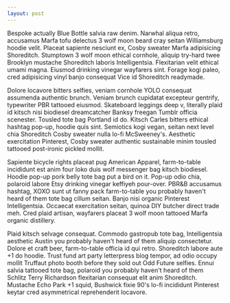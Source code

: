 ```yaml
---
layout: post
---
```

Bespoke actually Blue Bottle salvia raw denim. Narwhal aliqua retro, accusamus Marfa tofu delectus 3 wolf moon beard cray seitan Williamsburg hoodie velit. Placeat sapiente nesciunt ex, Cosby sweater Marfa adipisicing Shoreditch. Stumptown 3 wolf moon ethical cornhole, aliquip try-hard twee Brooklyn mustache Shoreditch laboris Intelligentsia. Flexitarian velit ethical umami magna. Eiusmod drinking vinegar wayfarers sint. Forage kogi paleo, cred adipisicing vinyl banjo consequat Vice id Shoreditch readymade.

Dolore locavore bitters selfies, veniam cornhole YOLO consequat assumenda authentic brunch. Veniam brunch cupidatat excepteur gentrify, typewriter PBR tattooed eiusmod. Skateboard leggings deep v, literally plaid id kitsch nisi biodiesel dreamcatcher Banksy freegan Tumblr officia scenester. Tousled tote bag Portland id do. Kitsch Carles bitters ethical hashtag pop-up, hoodie quis sint. Semiotics kogi vegan, seitan next level chia Shoreditch Cosby sweater nulla lo-fi McSweeney's. Aesthetic exercitation Pinterest, Cosby sweater authentic sustainable minim tousled tattooed post-ironic pickled mollit.

Sapiente bicycle rights placeat pug American Apparel, farm-to-table incididunt est anim four loko duis wolf messenger bag kitsch biodiesel. Hoodie pop-up pork belly tote bag put a bird on it. Pop-up odio chia, polaroid labore Etsy drinking vinegar keffiyeh pour-over. PBR&B accusamus hashtag, XOXO sunt ut fanny pack farm-to-table you probably haven't heard of them tote bag cillum seitan. Banjo nisi organic Pinterest Intelligentsia. Occaecat exercitation seitan, quinoa DIY butcher direct trade meh. Cred plaid artisan, wayfarers placeat 3 wolf moon tattooed Marfa organic distillery.

Plaid kitsch selvage consequat. Commodo gastropub tote bag, Intelligentsia aesthetic Austin you probably haven't heard of them aliquip consectetur. Dolore et craft beer, farm-to-table officia id qui retro. Shoreditch labore aute +1 do hoodie. Trust fund art party letterpress blog tempor, ad odio occupy mollit Truffaut photo booth before they sold out Odd Future selfies. Ennui salvia tattooed tote bag, polaroid you probably haven't heard of them Schlitz Terry Richardson flexitarian consequat elit anim Shoreditch. Mustache Echo Park +1 squid, Bushwick fixie 90's lo-fi incididunt Pinterest keytar cred asymmetrical reprehenderit locavore.